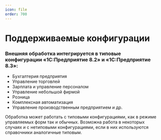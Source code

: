 ```yaml
---
icon: file 
order: 700
---
```

# Поддерживаемые конфигурации

### Внешняя обработка интегрируется в типовые конфигурации «1С:Предприятие 8.2» и «1С:Предприятие 8.3»:

* Бухгалтерия предприятия  
* Управление торговлей   
* Зарплата и управление персоналом   
* Управление небольшой фирмой   
* Розница   
* Комплексная автоматизация  
* Управление производственным предприятием и др.  

Обработка может работать с типовыми конфигурациями, как в режиме управляемых форм так и обычных. Возможна работа в некоторых случаях и с нетиповыми конфигурациями, если в них используются справочники аналогичные типовым.